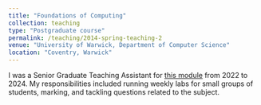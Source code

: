 ```yaml
---
title: "Foundations of Computing"
collection: teaching
type: "Postgraduate course"
permalink: /teaching/2014-spring-teaching-2
venue: "University of Warwick, Department of Computer Science"
location: "Coventry, Warwick"
---
```


I was a Senior Graduate Teaching Assistant for [this module](https://warwick.ac.uk/fac/sci/dcs/teaching/modules/cs917/) from 2022 to 2024. My responsibilities included running weekly labs for small groups of students, marking, and tackling questions related to the subject.
